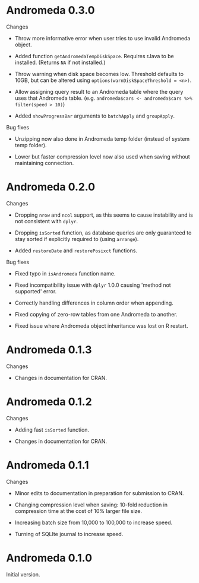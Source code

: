 Andromeda 0.3.0
===============

Changes

- Throw more informative error when user tries to use invalid Andromeda object.

- Added function `getAndromedaTempDiskSpace`. Requires rJava to be installed. (Returns `NA` if not installed.)

- Throw warning when disk space becomes low. Threshold defaults to 10GB, but can be altered using `options(warnDiskSpaceThreshold = <n>)`.

- Allow assigning query result to an Andromeda table where the query uses that Andromeda table. (e.g. `andromeda$cars <- andromeda$cars %>% filter(speed > 10)`)

- Added `showProgressBar` arguments to `batchApply` and `groupApply`.

Bug fixes

- Unzipping now also done in Andromeda temp folder (instead of system temp folder).

- Lower but faster compression level now also used when saving without maintaining connection.


Andromeda 0.2.0
===============

Changes

- Dropping `nrow` and `ncol` support, as this seems to cause instability and is not consistent with `dplyr`.

- Dropping `isSorted` function, as database queries are only guaranteed to stay sorted if explicitly required to (using `arrange`).

- Added `restoreDate` and `restorePosixct` functions.

Bug fixes

- Fixed typo in `isAndromeda` function name.

- Fixed incompatibility issue with `dplyr` 1.0.0 causing 'method not supported' error.

- Correctly handling differences in column order when appending.

- Fixed copying of zero-row tables from one Andromeda to another.

- Fixed issue where Andromeda object inheritance was lost on R restart.


Andromeda 0.1.3
===============

Changes

- Changes in documentation for CRAN.


Andromeda 0.1.2
===============

Changes

- Adding fast `isSorted` function.

- Changes in documentation for CRAN.


Andromeda 0.1.1
===============

Changes

- Minor edits to documentation in preparation for submission to CRAN.

- Changing compression level when saving: 10-fold reduction in compression time at the cost of 10% larger file size.

- Increasing batch size from 10,000 to 100,000 to increase speed.

- Turning of SQLIte journal to increase speed.


Andromeda 0.1.0
===============

Initial version.